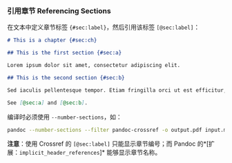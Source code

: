 ### 引用章节 Referencing Sections

在文本中定义章节标签 `{#sec:label}`，然后引用该标签 `[@sec:label]`：

```markdown
# This is a chapter {#sec:ch}

## This is the first section {#sec:a}

Lorem ipsum dolor sit amet, consectetur adipiscing elit.

## This is the second section {#sec:b}

Sed iaculis pellentesque tempor. Etiam fringilla orci ut est efficitur, vitae iaculis odio convallis.

See [@sec:a] and [@sec:b].
```

编译时必须使用 `--number-sections`，如：

```bash
pandoc --number-sections --filter pandoc-crossref -o output.pdf input.md
```

**注意**：使用 Crossref 的 `[@sec:label]` 只能显示章节编号；而 Pandoc 的*[扩展：`implicit_header_references`]* 能够显示章节名称。
